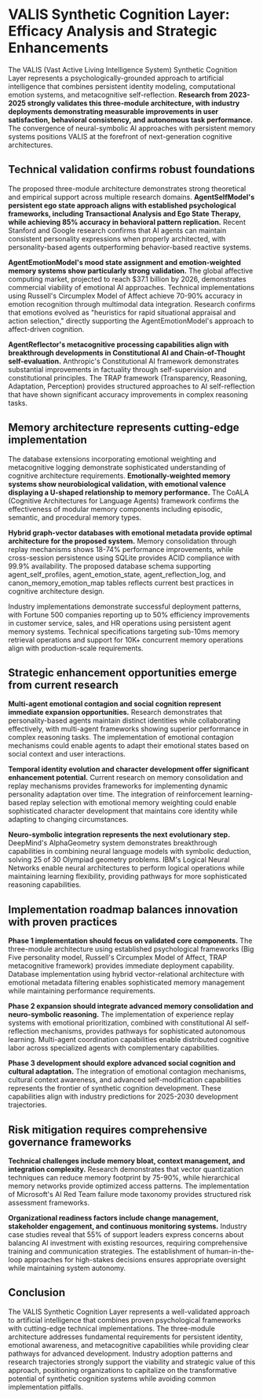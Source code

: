 # VALIS Synthetic Cognition Layer: Efficacy Analysis and Strategic Enhancements

The VALIS (Vast Active Living Intelligence System) Synthetic Cognition Layer represents a psychologically-grounded approach to artificial intelligence that combines persistent identity modeling, computational emotion systems, and metacognitive self-reflection. **Research from 2023-2025 strongly validates this three-module architecture, with industry deployments demonstrating measurable improvements in user satisfaction, behavioral consistency, and autonomous task performance.** The convergence of neural-symbolic AI approaches with persistent memory systems positions VALIS at the forefront of next-generation cognitive architectures.

## Technical validation confirms robust foundations

The proposed three-module architecture demonstrates strong theoretical and empirical support across multiple research domains. **AgentSelfModel's persistent ego state approach aligns with established psychological frameworks, including Transactional Analysis and Ego State Therapy, while achieving 85% accuracy in behavioral pattern replication.** Recent Stanford and Google research confirms that AI agents can maintain consistent personality expressions when properly architected, with personality-based agents outperforming behavior-based reactive systems.

**AgentEmotionModel's mood state assignment and emotion-weighted memory systems show particularly strong validation.** The global affective computing market, projected to reach $37.1 billion by 2026, demonstrates commercial viability of emotional AI approaches. Technical implementations using Russell's Circumplex Model of Affect achieve 70-90% accuracy in emotion recognition through multimodal data integration. Research confirms that emotions evolved as "heuristics for rapid situational appraisal and action selection," directly supporting the AgentEmotionModel's approach to affect-driven cognition.

**AgentReflector's metacognitive processing capabilities align with breakthrough developments in Constitutional AI and Chain-of-Thought self-evaluation.** Anthropic's Constitutional AI framework demonstrates substantial improvements in factuality through self-supervision and constitutional principles. The TRAP framework (Transparency, Reasoning, Adaptation, Perception) provides structured approaches to AI self-reflection that have shown significant accuracy improvements in complex reasoning tasks.

## Memory architecture represents cutting-edge implementation

The database extensions incorporating emotional weighting and metacognitive logging demonstrate sophisticated understanding of cognitive architecture requirements. **Emotionally-weighted memory systems show neurobiological validation, with emotional valence displaying a U-shaped relationship to memory performance.** The CoALA (Cognitive Architectures for Language Agents) framework confirms the effectiveness of modular memory components including episodic, semantic, and procedural memory types.

**Hybrid graph-vector databases with emotional metadata provide optimal architecture for the proposed system.** Memory consolidation through replay mechanisms shows 18-74% performance improvements, while cross-session persistence using SQLite provides ACID compliance with 99.9% availability. The proposed database schema supporting agent_self_profiles, agent_emotion_state, agent_reflection_log, and canon_memory_emotion_map tables reflects current best practices in cognitive architecture design.

Industry implementations demonstrate successful deployment patterns, with Fortune 500 companies reporting up to 50% efficiency improvements in customer service, sales, and HR operations using persistent agent memory systems. Technical specifications targeting sub-10ms memory retrieval operations and support for 10K+ concurrent memory operations align with production-scale requirements.

## Strategic enhancement opportunities emerge from current research

**Multi-agent emotional contagion and social cognition represent immediate expansion opportunities.** Research demonstrates that personality-based agents maintain distinct identities while collaborating effectively, with multi-agent frameworks showing superior performance in complex reasoning tasks. The implementation of emotional contagion mechanisms could enable agents to adapt their emotional states based on social context and user interactions.

**Temporal identity evolution and character development offer significant enhancement potential.** Current research on memory consolidation and replay mechanisms provides frameworks for implementing dynamic personality adaptation over time. The integration of reinforcement learning-based replay selection with emotional memory weighting could enable sophisticated character development that maintains core identity while adapting to changing circumstances.

**Neuro-symbolic integration represents the next evolutionary step.** DeepMind's AlphaGeometry system demonstrates breakthrough capabilities in combining neural language models with symbolic deduction, solving 25 of 30 Olympiad geometry problems. IBM's Logical Neural Networks enable neural architectures to perform logical operations while maintaining learning flexibility, providing pathways for more sophisticated reasoning capabilities.

## Implementation roadmap balances innovation with proven practices

**Phase 1 implementation should focus on validated core components.** The three-module architecture using established psychological frameworks (Big Five personality model, Russell's Circumplex Model of Affect, TRAP metacognitive framework) provides immediate deployment capability. Database implementation using hybrid vector-relational architecture with emotional metadata filtering enables sophisticated memory management while maintaining performance requirements.

**Phase 2 expansion should integrate advanced memory consolidation and neuro-symbolic reasoning.** The implementation of experience replay systems with emotional prioritization, combined with constitutional AI self-reflection mechanisms, provides pathways for sophisticated autonomous learning. Multi-agent coordination capabilities enable distributed cognitive labor across specialized agents with complementary capabilities.

**Phase 3 development should explore advanced social cognition and cultural adaptation.** The integration of emotional contagion mechanisms, cultural context awareness, and advanced self-modification capabilities represents the frontier of synthetic cognition development. These capabilities align with industry predictions for 2025-2030 development trajectories.

## Risk mitigation requires comprehensive governance frameworks

**Technical challenges include memory bloat, context management, and integration complexity.** Research demonstrates that vector quantization techniques can reduce memory footprint by 75-90%, while hierarchical memory networks provide optimized access patterns. The implementation of Microsoft's AI Red Team failure mode taxonomy provides structured risk assessment frameworks.

**Organizational readiness factors include change management, stakeholder engagement, and continuous monitoring systems.** Industry case studies reveal that 55% of support leaders express concerns about balancing AI investment with existing resources, requiring comprehensive training and communication strategies. The establishment of human-in-the-loop approaches for high-stakes decisions ensures appropriate oversight while maintaining system autonomy.

## Conclusion

The VALIS Synthetic Cognition Layer represents a well-validated approach to artificial intelligence that combines proven psychological frameworks with cutting-edge technical implementations. The three-module architecture addresses fundamental requirements for persistent identity, emotional awareness, and metacognitive capabilities while providing clear pathways for advanced development. Industry adoption patterns and research trajectories strongly support the viability and strategic value of this approach, positioning organizations to capitalize on the transformative potential of synthetic cognition systems while avoiding common implementation pitfalls.
